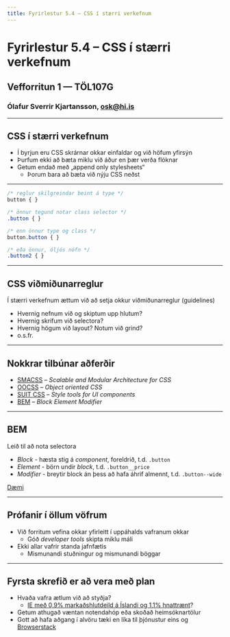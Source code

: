 ```yaml
---
title: Fyrirlestur 5.4 – CSS í stærri verkefnum
---
```


# Fyrirlestur 5.4 – CSS í stærri verkefnum

## Vefforritun 1 — TÖL107G

### Ólafur Sverrir Kjartansson, [osk@hi.is](mailto:osk@hi.is)

---

## CSS í stærri verkefnum

* Í byrjun eru CSS skrárnar okkar einfaldar og við höfum yfirsýn
* Þurfum ekki að bæta miklu við áður en þær verða flóknar
* Getum endað með „append only stylesheets“
  - Þorum bara að bæta við nýju CSS neðst

***

```css
/* reglur skilgreindar beint á type */
button { }
```

```css
/* önnur tegund notar class selector */
.button { }
```

```css
/* enn önnur type og class */
button.button { }
```

```css
/* eða önnur, óljós nöfn */
.button2 { }
```

***

## CSS viðmiðunarreglur

Í stærri verkefnum ættum við að setja okkur viðmiðunarreglur (guidelines)

* Hvernig nefnum við og skiptum upp hlutum?
* Hvernig skrifum við selectora?
* Hvernig högum við layout? Notum við grind?
* o.s.fr.

***

## Nokkrar tilbúnar aðferðir

* [SMACSS](https://smacss.com/) – _Scalable and Modular Architecture for CSS_
* [OOCSS](https://www.smashingmagazine.com/2011/12/an-introduction-to-object-oriented-css-oocss/) – _Object oriented CSS_
* [SUIT CSS](https://suitcss.github.io/) – _Style tools for UI components_
* [BEM](http://getbem.com/) – _Block Element Modifier_

***

## BEM

Leið til að nota selectora

* _Block_ - hæsta stig á _component_, foreldrið, t.d. `.button`
* _Element_ - börn undir _block_, t.d. `.button__price`
* _Modifier_ - breytir block án þess að hafa áhrif almennt, t.d. `.button--wide`

[Dæmi](daemi/bem.html)

***

## Prófanir í öllum vöfrum

* Við forritum vefina okkar yfirleitt í uppáhalds vafranum okkar
  - Góð _developer tools_ skipta miklu máli
* Ekki allar vafrir standa jafnfætis
  - Mismunandi stuðningur og mismunandi böggar

***

## Fyrsta skrefið er að vera með plan

* Hvaða vafra ætlum við að styðja?
  - [IE með 0,9% markaðshlutdeild á Íslandi og 1,1% hnattrænt](http://gs.statcounter.com/browser-market-share/all/worldwide/2020)?
* Getum athugað væntan notendahóp eða skoðað heimsóknartölur
* Gott að hafa aðgang í alvöru tæki en líka til þjónustur eins og [Browserstack](https://www.browserstack.com/)

